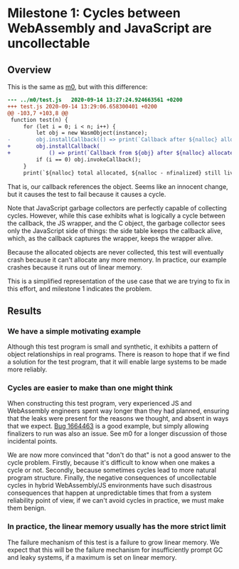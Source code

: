 # Milestone 1: Cycles between WebAssembly and JavaScript are uncollectable

## Overview

This is the same as [m0](../m0/), but with this difference:

```diff
--- ../m0/test.js	2020-09-14 13:27:24.924663561 +0200
+++ test.js	2020-09-14 13:29:06.658300401 +0200
@@ -103,7 +103,8 @@
 function test(n) {
     for (let i = 0; i < n; i++) {
         let obj = new WasmObject(instance);
-        obj.installCallback(() => print(`Callback after ${nalloc} allocated.`));
+        obj.installCallback(
+            () => print(`Callback from ${obj} after ${nalloc} allocated.`));
         if (i == 0) obj.invokeCallback();
     }
     print(`${nalloc} total allocated, ${nalloc - nfinalized} still live.`);
```

That is, our callback references the object.  Seems like an innocent
change, but it causes the test to fail because it causes a cycle.

Note that JavaScript garbage collectors are perfectly capable of
collecting cycles.  However, while this case exhibits what is logically
a cycle between the callback, the JS wrapper, and the C object, the
garbage collector sees only the JavaScript side of things: the side
table keeps the callback alive, which, as the callback captures the
wrapper, keeps the wrapper alive.

Because the allocated objects are never collected, this test will
eventually crash because it can't allocate any more memory.  In
practice, our example crashes because it runs out of linear memory.

This is a simplified representation of the use case that we are trying
to fix in this effort, and milestone 1 indicates the problem.

## Results

### We have a simple motivating example

Although this test program is small and synthetic, it exhibits a pattern
of object relationships in real programs.  There is reason to hope that
if we find a solution for the test program, that it will enable large
systems to be made more reliably.

### Cycles are easier to make than one might think

When constructing this test program, very experienced JS and WebAssembly
engineers spent way longer than they had planned, ensuring that the
leaks were present for the reasons we thought, and absent in ways that
we expect.  [Bug
1664463](https://bugzilla.mozilla.org/show_bug.cgi?id=1664463) is a good
example, but simply allowing finalizers to run was also an issue.  See
m0 for a longer discussion of those incidental points.

We are now more convinced that "don't do that" is not a good answer to
the cycle problem.  Firstly, because it's difficult to know when one
makes a cycle or not.  Secondly, because sometimes cycles lead to more
natural program structure.  Finally, the negative consequences of
uncollectable cycles in hybrid WebAssembly/JS environments have such
disastrous consequences that happen at unpredictable times that from a
system reliability point of view, if we can't avoid cycles in practice,
we must make them benign.

### In practice, the linear memory usually has the more strict limit

The failure mechanism of this test is a failure to grow linear memory.
We expect that this will be the failure mechanism for insufficiently
prompt GC and leaky systems, if a maximum is set on linear memory.
